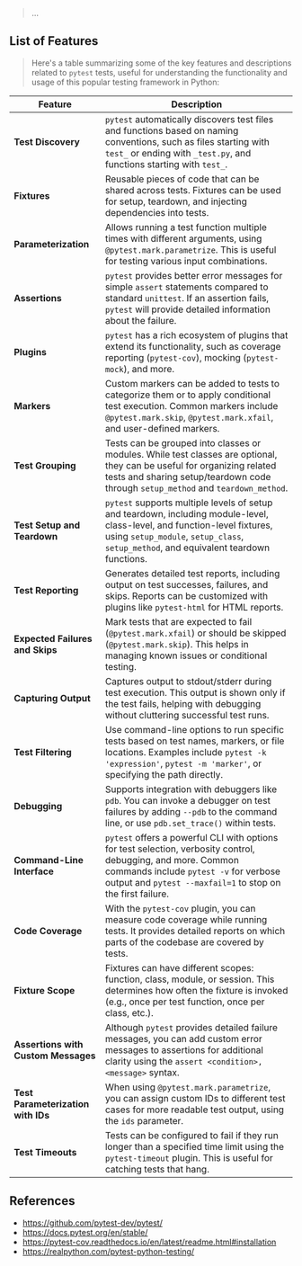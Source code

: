> …
> 

## List of Features

> Here's a table summarizing some of the key features and descriptions related to `pytest` tests, useful for understanding the functionality and usage of this popular testing framework in Python:
> 

| **Feature** | **Description** |
| --- | --- |
| **Test Discovery** | `pytest` automatically discovers test files and functions based on naming conventions, such as files starting with `test_` or ending with `_test.py`, and functions starting with `test_`. |
| **Fixtures** | Reusable pieces of code that can be shared across tests. Fixtures can be used for setup, teardown, and injecting dependencies into tests. |
| **Parameterization** | Allows running a test function multiple times with different arguments, using `@pytest.mark.parametrize`. This is useful for testing various input combinations. |
| **Assertions** | `pytest` provides better error messages for simple `assert` statements compared to standard `unittest`. If an assertion fails, `pytest` will provide detailed information about the failure. |
| **Plugins** | `pytest` has a rich ecosystem of plugins that extend its functionality, such as coverage reporting (`pytest-cov`), mocking (`pytest-mock`), and more. |
| **Markers** | Custom markers can be added to tests to categorize them or to apply conditional test execution. Common markers include `@pytest.mark.skip`, `@pytest.mark.xfail`, and user-defined markers. |
| **Test Grouping** | Tests can be grouped into classes or modules. While test classes are optional, they can be useful for organizing related tests and sharing setup/teardown code through `setup_method` and `teardown_method`. |
| **Test Setup and Teardown** | `pytest` supports multiple levels of setup and teardown, including module-level, class-level, and function-level fixtures, using `setup_module`, `setup_class`, `setup_method`, and equivalent teardown functions. |
| **Test Reporting** | Generates detailed test reports, including output on test successes, failures, and skips. Reports can be customized with plugins like `pytest-html` for HTML reports. |
| **Expected Failures and Skips** | Mark tests that are expected to fail (`@pytest.mark.xfail`) or should be skipped (`@pytest.mark.skip`). This helps in managing known issues or conditional testing. |
| **Capturing Output** | Captures output to stdout/stderr during test execution. This output is shown only if the test fails, helping with debugging without cluttering successful test runs. |
| **Test Filtering** | Use command-line options to run specific tests based on test names, markers, or file locations. Examples include `pytest -k 'expression'`, `pytest -m 'marker'`, or specifying the path directly. |
| **Debugging** | Supports integration with debuggers like `pdb`. You can invoke a debugger on test failures by adding `--pdb` to the command line, or use `pdb.set_trace()` within tests. |
| **Command-Line Interface** | `pytest` offers a powerful CLI with options for test selection, verbosity control, debugging, and more. Common commands include `pytest -v` for verbose output and `pytest --maxfail=1` to stop on the first failure. |
| **Code Coverage** | With the `pytest-cov` plugin, you can measure code coverage while running tests. It provides detailed reports on which parts of the codebase are covered by tests. |
| **Fixture Scope** | Fixtures can have different scopes: function, class, module, or session. This determines how often the fixture is invoked (e.g., once per test function, once per class, etc.). |
| **Assertions with Custom Messages** | Although `pytest` provides detailed failure messages, you can add custom error messages to assertions for additional clarity using the `assert <condition>, <message>` syntax. |
| **Test Parameterization with IDs** | When using `@pytest.mark.parametrize`, you can assign custom IDs to different test cases for more readable test output, using the `ids` parameter. |
| **Test Timeouts** | Tests can be configured to fail if they run longer than a specified time limit using the `pytest-timeout` plugin. This is useful for catching tests that hang. |

## References

- https://github.com/pytest-dev/pytest/
- https://docs.pytest.org/en/stable/
- https://pytest-cov.readthedocs.io/en/latest/readme.html#installation
- https://realpython.com/pytest-python-testing/